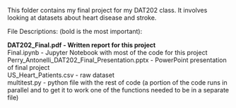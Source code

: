 This folder contains my final project for my DAT202 class. 
It involves looking at datasets about heart disease and stroke.

File Descriptions: (bold is the most important):

**DAT202_Final.pdf - Written report for this project**  
Final.ipynb - Jupyter Notebook with most of the code for this project  
Perry_Antonelli_DAT202_Final_Presentation.pptx - PowerPoint presentation of final project  
US_Heart_Patients.csv - raw dataset  
multitest.py - python file with the rest of code (a portion of the code runs in parallel and to get it to work one of the functions needed to be in a separate file)  
